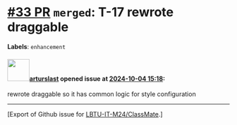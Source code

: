 # [\#33 PR](https://github.com/LBTU-IT-M24/ClassMate/pull/33) `merged`: T-17 rewrote draggable

**Labels**: `enhancement`

#### <img src="https://avatars.githubusercontent.com/u/108256225?v=4" width="50">[arturslast](https://github.com/arturslast) opened issue at [2024-10-04 15:18](https://github.com/LBTU-IT-M24/ClassMate/pull/33):

rewrote draggable so it has common logic for style configuration

------------------------------------------------------------------------

\[Export of Github issue for
[LBTU-IT-M24/ClassMate](https://github.com/LBTU-IT-M24/ClassMate).\]
